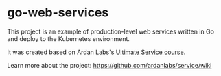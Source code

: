 # go-web-services

This project is an example of production-level web services written in Go and
deploy to the Kubernetes environment.

It was created based on Ardan Labs's [Ultimate Service course](https://github.com/ardanlabs/service/wiki/course-outline).

Learn more about the project: https://github.com/ardanlabs/service/wiki
